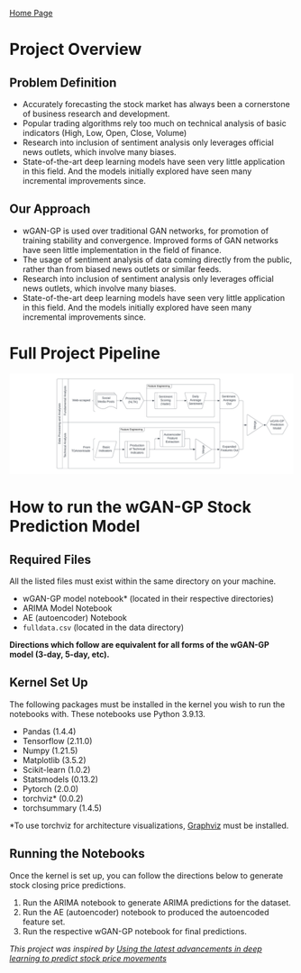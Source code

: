[Home Page](../index.md)

# Project Overview
## Problem Definition
- Accurately forecasting the stock market has always been a cornerstone of business research and development.
- Popular trading algorithms rely too much on technical analysis of basic indicators (High, Low, Open, Close, Volume)
- Research into inclusion of sentiment analysis only leverages official news outlets, which involve many biases.
- State-of-the-art deep learning models have seen very little application in this field. And the models initially explored have seen many incremental improvements since.

## Our Approach
- wGAN-GP is used over traditional GAN networks, for promotion of training stability and convergence. Improved forms of GAN networks have seen little implementation in the field of finance.
- The usage of sentiment analysis of data coming directly from the public, rather than from biased news outlets or similar feeds.
- Research into inclusion of sentiment analysis only leverages official news outlets, which involve many biases.
- State-of-the-art deep learning models have seen very little application in this field. And the models initially explored have seen many incremental improvements since.

# Full Project Pipeline
![Project Pipeline](ML%20Capstone%20Project%20Pipeline%20Diagram.png)

# How to run the wGAN-GP Stock Prediction Model

## Required Files

All the listed files must exist within the same directory on your machine.
- wGAN-GP model notebook* (located in their respective directories)
- ARIMA Model Notebook
- AE (autoencoder) Notebook
- `fulldata.csv` (located in the data directory)

**Directions which follow are equivalent for all forms of the wGAN-GP model (3-day, 5-day, etc).**

## Kernel Set Up
The following packages must be installed in the kernel you wish to run the notebooks with. These notebooks use Python 3.9.13.
- Pandas (1.4.4)
- Tensorflow (2.11.0)
- Numpy (1.21.5)
- Matplotlib (3.5.2)
- Scikit-learn (1.0.2)
- Statsmodels (0.13.2)
- Pytorch (2.0.0)
- torchviz* (0.0.2)
- torchsummary (1.4.5)

\*To use torchviz for architecture visualizations, [Graphviz](https://graphviz.org/download/) must be installed.

## Running the Notebooks

Once the kernel is set up, you can follow the directions below to generate stock closing price predictions.

1. Run the ARIMA notebook to generate ARIMA predictions for the dataset.
2. Run the AE (autoencoder) notebook to produced the autoencoded feature set.
3. Run the respective wGAN-GP notebook for final predictions.


*This project was inspired by [Using the latest advancements in deep learning to predict stock price movements](https://towardsdatascience.com/aifortrading-2edd6fac689d#5ec4)*
